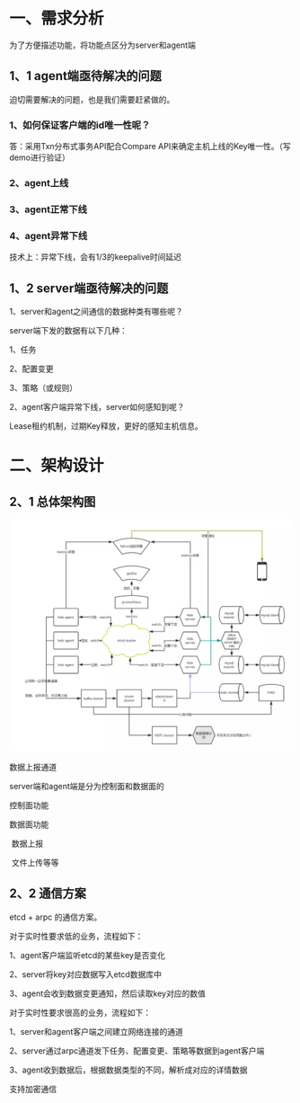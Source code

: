 # 一、需求分析

为了方便描述功能，将功能点区分为server和agent端

## 1、1 agent端亟待解决的问题

迫切需要解决的问题，也是我们需要赶紧做的。

### 1、如何保证客户端的id唯一性呢？

答：采用Txn分布式事务API配合Compare API来确定主机上线的Key唯一性。（写demo进行验证）



### 2、agent上线

### 3、agent正常下线

### 4、agent异常下线

技术上：异常下线，会有1/3的keepalive时间延迟



## 1、2 server端亟待解决的问题

1、server和agent之间通信的数据种类有哪些呢？

server端下发的数据有以下几种：

1、任务

2、配置变更

3、策略（或规则）



2、agent客户端异常下线，server如何感知到呢？

Lease租约机制，过期Key释放，更好的感知主机信息。



# 二、架构设计

## 2、1 总体架构图

<img src="picture/640.webp" alt="图片" style="zoom:67%;" />

数据上报通道

server端和agent端是分为控制面和数据面的

控制面功能

数据面功能

​	数据上报

​	文件上传等等



## 2、2 通信方案

etcd + arpc 的通信方案。

对于实时性要求低的业务，流程如下：

1、agent客户端监听etcd的某些key是否变化

2、server将key对应数据写入etcd数据库中

3、agent会收到数据变更通知，然后读取key对应的数值



对于实时性要求很高的业务，流程如下：

1、server和agent客户端之间建立网络连接的通道

2、server通过arpc通道发下任务、配置变更、策略等数据到agent客户端

3、agent收到数据后，根据数据类型的不同，解析成对应的详情数据



支持加密通信